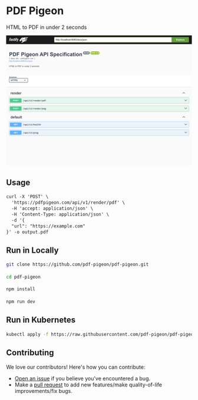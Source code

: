 # PDF Pigeon

HTML to PDF in under 2 seconds

![Screenshot of Swagger UI](/images/screenshot.png)

## Usage

```shell
curl -X 'POST' \
  'https://pdfpigeon.com/api/v1/render/pdf' \
  -H 'accept: application/json' \
  -H 'Content-Type: application/json' \
  -d '{
  "url": "https://example.com"
}' -o output.pdf
```

## Run in Locally

```bash
git clone https://github.com/pdf-pigeon/pdf-pigeon.git

cd pdf-pigeon

npm install

npm run dev
```

## Run in Kubernetes

```bash
kubectl apply -f https://raw.githubusercontent.com/pdf-pigeon/pdf-pigeon/main/pdf-pigeon.yaml
```

## Contributing

We love our contributors! Here's how you can contribute:

- [Open an issue](https://github.com/pdf-pigeon/pdf-pigeon/issues) if you believe you've encountered a bug.
- Make a [pull request](https://github.com/pdf-pigeon/pdf-pigeon/pull) to add new features/make quality-of-life improvements/fix bugs.
